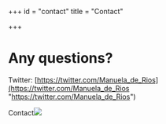 +++
id = "contact"
title = "Contact"

+++
# Any questions?

Twitter: [https://twitter.com/Manuela_de_Rios](https://twitter.com/Manuela_de_Rios "https://twitter.com/Manuela_de_Rios")

Contact![](/uploads/IMG_4520.JPG)